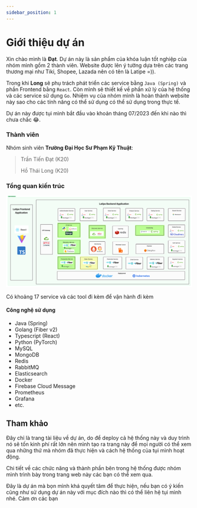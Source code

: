 ```yaml
---
sidebar_position: 1
---
```


# Giới thiệu dự án

Xin chào mình là **Đạt**. Dự án này là sản phẩm của khóa luận tốt nghiệp của nhóm mình gồm 2 thành viên. Website được lên ý tưởng dựa trên các trang thương mại như Tiki, Shopee, Lazada nên có tên là Latipe =)). 

Trong khi **Long** sẽ phụ trách phát triển các service bằng `Java (Spring)` và phần Frontend bằng `React`. Còn mình sẽ thiết kế về phần xử lý của hệ thống và các service sử dụng `Go`. Nhiệm vụ của nhóm mình là hoàn thành website này sao cho các tính năng có thể sử dụng có thể sử dụng trong thực tế.

Dự án này được tụi mình bắt đầu vào khoản tháng 07/2023 đến khi nào thì chưa chắc 😂.



### Thành viên

Nhóm sinh viên **Trường Đại Học Sư Phạm Kỹ Thuật**:
>Trần Tiến Đạt (K20)
>
>Hồ Thái Long (K20)

### Tổng quan kiến trúc

![latipe-system-design](../static/img/Latipe-Architechture-Design.png)

Có khoảng 17 service và các tool đi kèm để vận hành đi kèm

#### Công nghệ sử dụng
- Java (Spring)
- Golang (Fiber v2)
- Typescript (React)
- Python (PyTorch)
- MySQL
- MongoDB
- Redis
- RabbitMQ
- Elasticsearch
- Docker
- Firebase Cloud Message
- Prometheus
- Grafana
- etc.
## Tham khảo
Đây chỉ là trang tài liệu về dự án, do để deploy cả hệ thống này và duy trình nó sẽ tốn kinh phí rất lớn nên mình tạo ra trang này để mọi người có thể xem qua những thứ mà nhóm đã thực hiện và cách hệ thống của tụi mình hoạt động.

Chi tiết về các chức năng và thành phần bên trong hệ thống được nhóm mình trình bày trong trang web này các bạn có thể xem qua.

Đây là dự án mà bọn mình khá quyết tâm để thực hiện, nếu bạn có ý kiến cũng như sử dụng dự án này với mục đích nào thì có thể liên hệ tụi mình nhé. Cảm ơn các bạn
